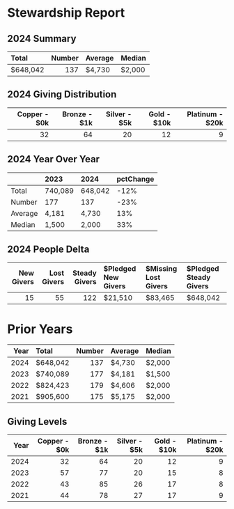 # Stewardship Report 

## 2024 Summary
| Total    |   Number | Average   | Median   |
|:---------|---------:|:----------|:---------|
| $648,042 |      137 | $4,730    | $2,000   |

## 2024 Giving Distribution
|   Copper -   $0k |   Bronze -   $1k |   Silver -   $5k |   Gold   -   $10k |   Platinum - $20k |
|-----------------:|-----------------:|-----------------:|------------------:|------------------:|
|               32 |               64 |               20 |                12 |                 9 |
## 2024 Year Over Year 
|         | 2023    | 2024    | pctChange   |
|:--------|:--------|:--------|:------------|
| Total   | 740,089 | 648,042 | -12%        |
| Number  | 177     | 137     | -23%        |
| Average | 4,181   | 4,730   | 13%         |
| Median  | 1,500   | 2,000   | 33%         |
## 2024 People Delta 
|   New Givers |   Lost Givers |   Steady Givers | $Pledged New Givers   | $Missing Lost Givers   | $Pledged Steady Givers   |
|-------------:|--------------:|----------------:|:----------------------|:-----------------------|:-------------------------|
|           15 |            55 |             122 | $21,510               | $83,465                | $648,042                 |

# Prior Years 

|   Year | Total    |   Number | Average   | Median   |
|-------:|:---------|---------:|:----------|:---------|
|   2024 | $648,042 |      137 | $4,730    | $2,000   |
|   2023 | $740,089 |      177 | $4,181    | $1,500   |
|   2022 | $824,423 |      179 | $4,606    | $2,000   |
|   2021 | $905,600 |      175 | $5,175    | $2,000   |
## Giving Levels 

|   Year |   Copper -   $0k |   Bronze -   $1k |   Silver -   $5k |   Gold   -   $10k |   Platinum - $20k |
|-------:|-----------------:|-----------------:|-----------------:|------------------:|------------------:|
|   2024 |               32 |               64 |               20 |                12 |                 9 |
|   2023 |               57 |               77 |               20 |                15 |                 8 |
|   2022 |               43 |               85 |               26 |                17 |                 8 |
|   2021 |               44 |               78 |               27 |                17 |                 9 |
